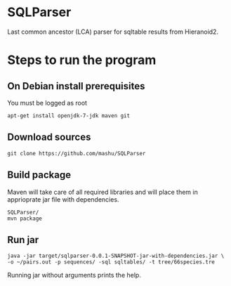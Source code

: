 # SQLParser
Last common ancestor (LCA) parser for sqltable results from Hieranoid2.

# Steps to run the program
## On Debian install prerequisites
You must be logged as root
```
apt-get install openjdk-7-jdk maven git
```

## Download sources
```
git clone https://github.com/mashu/SQLParser
```
## Build package
Maven will take care of all required libraries and will place them in apprioprate jar file with dependencies.
```
SQLParser/
mvn package
```
## Run jar
```
java -jar target/sqlparser-0.0.1-SNAPSHOT-jar-with-dependencies.jar \
-o ~/pairs.out -p sequences/ -sql sqltables/ -t tree/66species.tre
```
Running jar without arguments prints the help.
